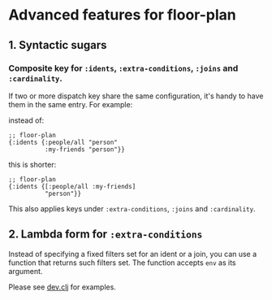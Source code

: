 # Advanced features for floor-plan

## 1. Syntactic sugars

### Composite key for `:idents`, `:extra-conditions`, `:joins` and `:cardinality`.

If two or more dispatch key share the same configuration, it's handy to have them in the same entry. For example:

instead of:

```text
;; floor-plan
{:idents {:people/all "person"
          :my-friends "person"}}
```

this is shorter:

```text
;; floor-plan
{:idents {[:people/all :my-friends]
          "person"}}
```

This also applies keys under `:extra-conditions`, `:joins` and `:cardinality`.

## 2. Lambda form for `:extra-conditions`

Instead of specifying a fixed filters set for an ident or a join, you can use a function that returns such filters set. The function accepts `env` as its argument.

Please see [dev.clj](https://github.com/walkable-server/walkable/tree/ab05c4706867ea7cce2daa6b903ee23834e1cf7f/dev/src/dev.clj) for examples.

